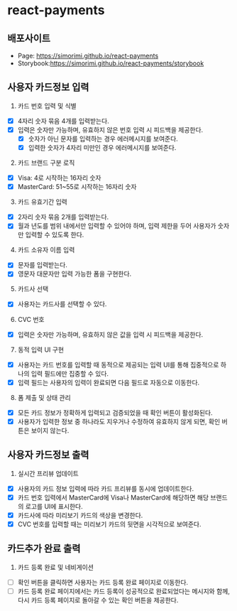 # react-payments

## 배포사이트

- Page: https://simorimi.github.io/react-payments
- Storybook:https://simorimi.github.io/react-payments/storybook

## 사용자 카드정보 입력

1. 카드 번호 입력 및 식별

- [x] 4자리 숫자 묶음 4개를 입력받는다.
- [x] 입력은 숫자만 가능하며, 유효하지 않은 번호 입력 시 피드백을 제공한다.
  - [x] 숫자가 아닌 문자를 입력하는 경우 에러메시지를 보여준다.
  - [x] 입력한 숫자가 4자리 미만인 경우 에러메시지를 보여준다.

2. 카드 브랜드 구분 로직

- [x] Visa: 4로 시작하는 16자리 숫자
- [x] MasterCard: 51~55로 시작하는 16자리 숫자

3. 카드 유효기간 입력

- [x] 2자리 숫자 묶음 2개를 입력받는다.
- [x] 월과 년도를 범위 내에서만 입력할 수 있어야 하며, 입력 제한을 두어 사용자가 숫자만 입력할 수 있도록 한다.

4. 카드 소유자 이름 입력

- [x] 문자를 입력받는다.
- [x] 영문자 대문자만 입력 가능한 폼을 구현한다.

5. 카드사 선택

- [x] 사용자는 카드사를 선택할 수 있다.

6. CVC 번호

- [x] 입력은 숫자만 가능하며, 유효하지 않은 값을 입력 시 피드백을 제공한다.

7. 동적 입력 UI 구현

- [x] 사용자는 카드 번호를 입력할 때 동적으로 제공되는 입력 UI를 통해 집중적으로 하나의 입력 필드에만 집중할 수 있다.
- [x] 입력 필드는 사용자의 입력이 완료되면 다음 필드로 자동으로 이동한다.

8. 폼 제출 및 상태 관리

- [x] 모든 카드 정보가 정확하게 입력되고 검증되었을 때 확인 버튼이 활성화된다.
- [x] 사용자가 입력한 정보 중 하나라도 지우거나 수정하여 유효하지 않게 되면, 확인 버튼은 보이지 않는다.

## 사용자 카드정보 출력

1. 실시간 프리뷰 업데이트

- [x] 사용자의 카드 정보 입력에 따라 카드 프리뷰를 동시에 업데이트한다.
- [x] 카드 번호 입력에서 MasterCard에 Visa나 MasterCard에 해당하면 해당 브랜드의 로고를 UI에 표시한다.
- [x] 카드사에 따라 미리보기 카드의 색상을 변경한다.
- [x] CVC 번호를 입력할 때는 미리보기 카드의 뒷면을 시각적으로 보여준다.

## 카드추가 완료 출력

1. 카드 등록 완료 및 네비게이션

- [ ] 확인 버튼을 클릭하면 사용자는 카드 등록 완료 페이지로 이동한다.
- [ ] 카드 등록 완료 페이지에서는 카드 등록이 성공적으로 완료되었다는 메시지와 함께, 다시 카드 등록 페이지로 돌아갈 수 있는 확인 버튼을 제공한다.

